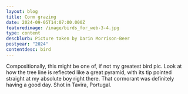 ```yaml
---
layout: blog
title: Corm grazing
date: 2024-09-05T14:07:00.000Z
featuredimage: /image/birds_for_web-3-4.jpg
type: content
descblurb: Picture taken by Darin Morrison-Beer
postyear: "2024"
contentdesc: bird
---
```

Compositionally, this might be one of, if not my greatest bird pic. Look at how the tree line is reflected like a great pyramid, with its tip pointed straight at my absolute boy right there. That cormorant was definitely having a good day. Shot in Tavira, Portugal.

